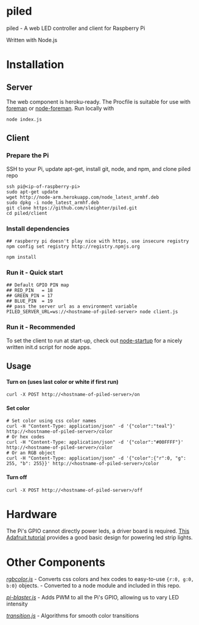 # piled
piled - A web LED controller and client for Raspberry Pi

Written with Node.js

# Installation
## Server
The web component is heroku-ready. The Procfile is suitable for use with [foreman](https://github.com/ddollar/foreman) or [node-foreman](https://github.com/strongloop/node-foreman).
Run locally with
```
node index.js
```

## Client
### Prepare the Pi
SSH to your Pi, update apt-get, install git, node, and npm, and clone piled repo
```
ssh pi@<ip-of-raspberry-pi>
sudo apt-get update
wget http://node-arm.herokuapp.com/node_latest_armhf.deb 
sudo dpkg -i node_latest_armhf.deb
git clone https://github.com/sleighter/piled.git
cd piled/client
```
### Install dependencies
```
## raspberry pi doesn't play nice with https, use insecure registry
npm config set registry http://registry.npmjs.org

npm install
```

### Run it - Quick start
```
## Default GPIO PIN map
## RED_PIN   = 18
## GREEN_PIN = 17
## BLUE_PIN  = 19
## pass the server url as a environment variable
PILED_SERVER_URL=ws://<hostname-of-piled-server> node client.js
```

### Run it - Recommended
To set the client to run at start-up, check out [node-startup](https://github.com/chovy/node-startup) for a nicely written init.d script for node apps.

## Usage
#### Turn on (uses last color or white if first run)
```
curl -X POST http://<hostname-of-piled-server>/on
```
#### Set color
```
# Set color using css color names
curl -H "Content-Type: application/json" -d '{"color":"teal"}' http://<hostname-of-piled-server>/color
# Or hex codes
curl -H "Content-Type: application/json" -d '{"color":"#00FFFF"}' http://<hostname-of-piled-server>/color
# Or an RGB object
curl -H "Content-Type: application/json" -d '{"color":{"r":0, "g": 255, "b": 255}}' http://<hostname-of-piled-server>/color
```
#### Turn off
```
curl -X POST http://<hostname-of-piled-server>/off
```


# Hardware
The Pi's GPIO cannot directly power leds, a driver board is required. [This Adafruit tutorial](https://learn.adafruit.com/rgb-led-strips/usage) provides a good basic design for powering led strip lights.

# Other Components
[*rgbcolor.js*](http://www.phpied.com/rgb-color-parser-in-javascript/) - Converts css colors and hex codes to easy-to-use `{r:0, g:0, b:0}` objects. - Converted to a node module and included in this repo.

[*pi-blaster.js*](https://github.com/sarfata/pi-blaster) - Adds PWM to all the Pi's GPIO, allowing us to vary LED intensity

[*transition.js*](http://akinuri.com/exps/color-transition/) - Algorithms for smooth color transitions
